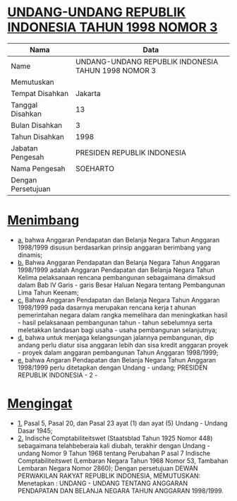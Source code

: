 # [UNDANG-UNDANG REPUBLIK INDONESIA TAHUN 1998 NOMOR 3](http://example.org/legal/document/uu/1998/3)

| Nama | Data |
| ------ | ----- |
|Name|UNDANG-UNDANG REPUBLIK INDONESIA TAHUN 1998 NOMOR 3|
|Memutuskan||
|Tempat Disahkan|Jakarta|
|Tanggal Disahkan|13|
|Bulan Disahkan|3|
|Tahun Disahkan|1998|
|Jabatan Pengesah|PRESIDEN REPUBLIK INDONESIA|
|Nama Pengesah|SOEHARTO|
|Dengan Persetujuan||
# [Menimbang](http://example.org/legal/document/uu/1998/3/menimbang)

* [a.](http://example.org/legal/document/uu/1998/3/menimbang/point/a) bahwa Anggaran Pendapatan dan Belanja Negara Tahun Anggaran 1998/1999 disusun berdasarkan prinsip anggaran berimbang yang dinamis;
* [b.](http://example.org/legal/document/uu/1998/3/menimbang/point/b) Bahwa Anggaran Pendapatan dan Belanja Negara Tahun Anggaran 1998/1999 adalah Anggaran Pendapatan dan Belanja Negara Tahun Kelima pelaksanaan rencana pembangunan sebagaimana dimaksud dalam Bab IV Garis - garis Besar Haluan Negara tentang Pembangunan Lima Tahun Keenam;
* [c.](http://example.org/legal/document/uu/1998/3/menimbang/point/c) Bahwa Anggaran Pendapatan dan Belanja Negara Tahun Anggaran 1998/1999 pada dasarnya merupakan rencana kerja t ahunan pemerintahan negara dalam rangka memelihara dan meningkatkan hasil - hasil pelaksanaan pembangunan tahun - tahun sebelumnya serta meletakkan landasan bagi usaha - usaha pembangunan selanjutnya;
* [d.](http://example.org/legal/document/uu/1998/3/menimbang/point/d) bahwa untuk menjaga kelangsungan jalannya pembangunan, dip andang perlu diatur sisa anggaran lebih dan sisa kredit anggaran proyek - proyek dalam anggaran pembangunan Tahun Anggaran 1998/1999;
* [e.](http://example.org/legal/document/uu/1998/3/menimbang/point/e) bahwa Angaran Pendapatan dan Belanja Negara Tahun Anggaran 1998/1999 perlu ditetapkan dengan Undang - undang; PRESIDEN REPUBLIK INDONESIA - 2 -
# [Mengingat](http://example.org/legal/document/uu/1998/3/mengingat)

* [1.](http://example.org/legal/document/uu/1998/3/mengingat/point/0001) Pasal 5, Pasal 20, dan Pasal 23 ayat (1) dan ayat (5) Undang - Undang Dasar 1945;
* [2.](http://example.org/legal/document/uu/1998/3/mengingat/point/0002) Indische Comptabiliteitswet (Staatsblad Tahun 1925 Nomor 448) sebagaimana telahbeberaia kali diubah, terakhir dengan Undang - undang Nomor 9 Tahun 1968 tentang Perubahan P asal 7 Indische Comptabiliteitswet (Lembaran Negara Tahun 1968 Nomor 53, Tambahan Lembaran Negara Nomor 2860); Dengan persetujuan DEWAN PERWAKILAN RAKYAT REPUBLIK INDONESIA, MEMUTUSKAN: Menetapkan : UNDANG - UNDANG TENTANG ANGGARAN PENDAPATAN DAN BELANJA NEGARA TAHUN ANGGARAN 1998/1999.